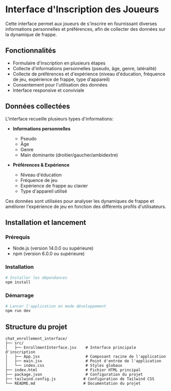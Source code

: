 # Interface d'Inscription des Joueurs

Cette interface permet aux joueurs de s'inscrire en fournissant diverses informations personnelles et préférences, afin de collecter des données sur la dynamique de frappe.

## Fonctionnalités

- Formulaire d'inscription en plusieurs étapes
- Collecte d'informations personnelles (pseudo, âge, genre, latéralité)
- Collecte de préférences et d'expérience (niveau d'éducation, fréquence de jeu, expérience de frappe, type d'appareil)
- Consentement pour l'utilisation des données
- Interface responsive et conviviale

## Données collectées

L'interface recueille plusieurs types d'informations:

- **Informations personnelles**
  - Pseudo
  - Âge
  - Genre
  - Main dominante (droitier/gaucher/ambidextre)

- **Préférences & Expérience**
  - Niveau d'éducation
  - Fréquence de jeu
  - Expérience de frappe au clavier
  - Type d'appareil utilisé

Ces données sont utilisées pour analyser les dynamiques de frappe et améliorer l'expérience de jeu en fonction des différents profils d'utilisateurs.

## Installation et lancement

### Prérequis
- Node.js (version 14.0.0 ou supérieure)
- npm (version 6.0.0 ou supérieure)

### Installation
```bash
# Installer les dépendances
npm install
```

### Démarrage
```bash
# Lancer l'application en mode développement
npm run dev
```

## Structure du projet

```
chat_enrollement_interface/
├── src/
│   ├── EnrollmentInterface.jsx    # Interface principale d'inscription
│   ├── App.jsx                    # Composant racine de l'application
│   ├── main.jsx                   # Point d'entrée de l'application
│   └── index.css                  # Styles globaux
├── index.html                     # Fichier HTML principal
├── package.json                   # Configuration du projet
├── tailwind.config.js            # Configuration de Tailwind CSS
└── README.md                     # Documentation du projet
``` 